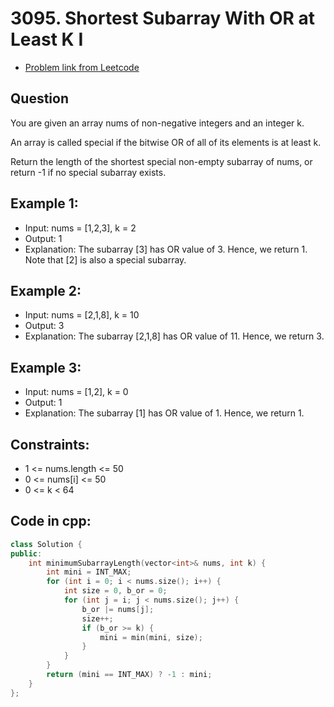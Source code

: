 # 3095. Shortest Subarray With OR at Least K I
- [Problem link from Leetcode](https://leetcode.com/problems/shortest-subarray-with-or-at-least-k-i/description/)
## Question
You are given an array nums of non-negative integers and an integer k.

An array is called special if the bitwise OR of all of its elements is at least k.

Return the length of the shortest special non-empty subarray of nums, or return -1 if no special subarray exists.
## Example 1:
- Input: nums = [1,2,3], k = 2
- Output: 1
- Explanation: The subarray [3] has OR value of 3. Hence, we return 1. Note that [2] is also a special subarray.
## Example 2:
- Input: nums = [2,1,8], k = 10
- Output: 3
- Explanation: The subarray [2,1,8] has OR value of 11. Hence, we return 3.
## Example 3:
- Input: nums = [1,2], k = 0
- Output: 1
- Explanation: The subarray [1] has OR value of 1. Hence, we return 1.
## Constraints:
- 1 <= nums.length <= 50
- 0 <= nums[i] <= 50
- 0 <= k < 64
## Code in cpp:
```cpp
class Solution {
public:
    int minimumSubarrayLength(vector<int>& nums, int k) {
        int mini = INT_MAX;
        for (int i = 0; i < nums.size(); i++) {
            int size = 0, b_or = 0;
            for (int j = i; j < nums.size(); j++) {
                b_or |= nums[j];
                size++;
                if (b_or >= k) {
                    mini = min(mini, size);
                }
            }
        }
        return (mini == INT_MAX) ? -1 : mini;
    }
};
```
